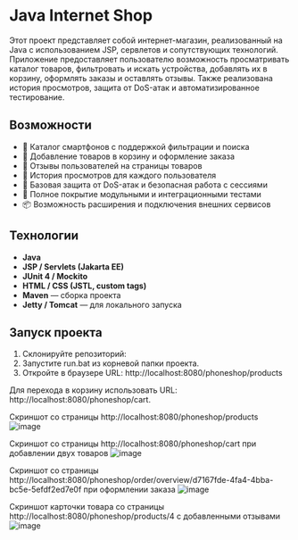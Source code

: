 # Java Internet Shop

Этот проект представляет собой интернет-магазин, реализованный на Java с использованием JSP, сервлетов и сопутствующих технологий. Приложение предоставляет пользователю возможность просматривать каталог товаров, фильтровать и искать устройства, добавлять их в корзину, оформлять заказы и оставлять отзывы. Также реализована история просмотров, защита от DoS-атак и автоматизированное тестирование.

## Возможности

- 📱 Каталог смартфонов с поддержкой фильтрации и поиска
- 🛒 Добавление товаров в корзину и оформление заказа
- 💬 Отзывы пользователей на страницы товаров
- 🔄 История просмотров для каждого пользователя
- 🔐 Базовая защита от DoS-атак и безопасная работа с сессиями
- 🧪 Полное покрытие модульными и интеграционными тестами
- 📦 Возможность расширения и подключения внешних сервисов

## Технологии

- **Java**
- **JSP / Servlets (Jakarta EE)**
- **JUnit 4 / Mockito**
- **HTML / CSS (JSTL, custom tags)**
- **Maven** — сборка проекта
- **Jetty / Tomcat** — для локального запуска

## Запуск проекта

1. Склонируйте репозиторий:
2. Запустите run.bat из корневой папки проекта.
3. Откройте в браузере URL: http://localhost:8080/phoneshop/products

Для перехода в корзину использовать URL: http://localhost:8080/phoneshop/cart.

Скриншот со страницы http://localhost:8080/phoneshop/products
![image](https://github.com/user-attachments/assets/ef82a21e-a67d-440a-b5bb-fae2b7d6ccc3)

Скриншот со страницы http://localhost:8080/phoneshop/cart при добавлении двух товаров
![image](https://github.com/user-attachments/assets/c41036aa-500f-4cd5-bce4-1341b0aaf7f8)

Скриншот со страницы http://localhost:8080/phoneshop/order/overview/d7167fde-4fa4-4bba-bc5e-5efdf2ed7e0f при оформлении заказа
![image](https://github.com/user-attachments/assets/0166d00b-d200-4871-acda-6e298782c55d)

Скриншот карточки товара со страницы http://localhost:8080/phoneshop/products/4 с добавленными отзывами
![image](https://github.com/user-attachments/assets/667dc59b-f6eb-4925-a2a7-dc101073aec8)
